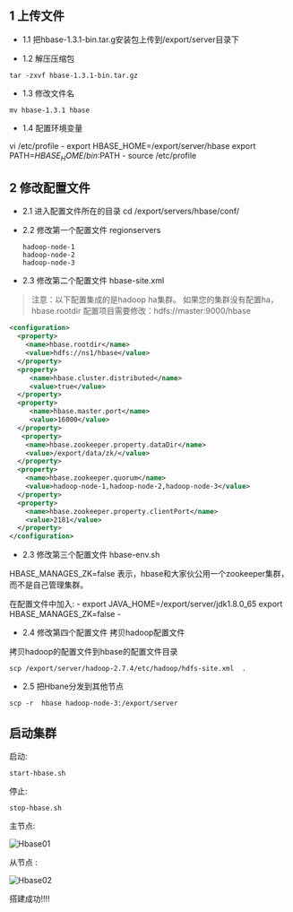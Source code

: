 ## 1 上传文件

* 1.1 把hbase-1.3.1-bin.tar.g安装包上传到/export/server目录下

* 1.2 解压压缩包

`tar -zxvf hbase-1.3.1-bin.tar.gz`

* 1.3 修改文件名

`mv hbase-1.3.1 hbase`

* 1.4 配置环境变量

vi /etc/profile
\-
export HBASE_HOME=/export/server/hbase
export PATH=${HBASE_HOME}/bin:$PATH
\-
source /etc/profile

## 2 修改配置文件

* 2.1 进入配置文件所在的目录
cd /export/servers/hbase/conf/

* 2.2  修改第一个配置文件  regionservers 

      hadoop-node-1
      hadoop-node-2
      hadoop-node-3
* 2.3  修改第二个配置文件 hbase-site.xml 

> 注意：以下配置集成的是hadoop ha集群。
如果您的集群没有配置ha，hbase.rootdir 配置项目需要修改：hdfs://master:9000/hbase

``` xml
<configuration>
  <property>
    <name>hbase.rootdir</name>
    <value>hdfs://ns1/hbase</value>
  </property>
  <property>
     <name>hbase.cluster.distributed</name>
     <value>true</value>
  </property>
  <property>
     <name>hbase.master.port</name>
     <value>16000</value>
  </property>
   <property>
    <name>hbase.zookeeper.property.dataDir</name>
    <value>/export/data/zk/</value>
  </property>
  <property>
    <name>hbase.zookeeper.quorum</name>
    <value>hadoop-node-1,hadoop-node-2,hadoop-node-3</value>
  </property>
  <property>
    <name>hbase.zookeeper.property.clientPort</name>
    <value>2181</value>
  </property>
</configuration>
```
* 2.3   修改第三个配置文件 hbase-env.sh

HBASE_MANAGES_ZK=false 表示，hbase和大家伙公用一个zookeeper集群，而不是自己管理集群。

在配置文件中加入:
\-
export JAVA_HOME=/export/server/jdk1.8.0_65
export HBASE_MANAGES_ZK=false
\-

* 2.4 修改第四个配置文件 拷贝hadoop配置文件

拷贝hadoop的配置文件到hbase的配置文件目录

`scp /export/server/hadoop-2.7.4/etc/hadoop/hdfs-site.xml  .`

* 2.5 把Hbane分发到其他节点

 `scp -r  hbase hadoop-node-3:/export/server`
 
 ## 启动集群
 
 启动:
 
 `start-hbase.sh`
 
 停止:
 
  `stop-hbase.sh`
 
 主节点:
 
 ![Hbase01](https://github.com/bigDataHell/Kangaroo-/tree/master/images/Hbase01.png)
 
 从节点 : 
 
  ![Hbase02](https://github.com/bigDataHell/Kangaroo-/tree/master/images/Hbase02.png)
  
  搭建成功!!!!
 
 
 




